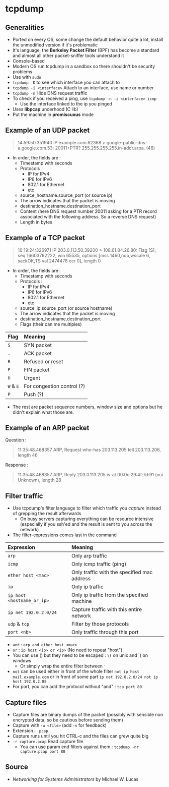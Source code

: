# tcpdump

## Generalities

* Ported on every OS, some change the default behavior quite a lot, install the unmodified version if it's problematic
* It's language, the **Berkeley Packet Filter** \(BPF\) has become a standard and almost all other packet-sniffer tools understand it
* Console-based
* Modern OS run tcpdump in a sandbox so there shouldn't be security problems
* Use with `sudo` 
* `tcpdump -D` to see which interface you can attach to
* `tcpdump -i <interface>` Attach to an interface, use name or number
* `tcpdump -n` Hide DNS request traffic
* To check if you received a ping, use `tcpdump -n -i <interface> icmp`
  * Use the interface linked to the ip you pinged
* Uses **libpcap** underhood \(C lib\)
* Put the machine in **promiscuous** mode

## Example of an UDP packet

> 14:59:50.351940 IP example.com.62368 &gt; google-public-dns-a.google.com.53: 20011+PTR? 255.255.255.255.in-addr.arpa. \(46\)

* In order, the fields are :
  * Timestamp with seconds
  * Protocols
    * IP for IPv4
    * IP6 for IPv6
    * 802.1 for Ethernet
    * etc
  * source\_hostname.source\_port \(or source ip\)
  * The arrow indicates that the packet is moving
  * destination\_hostname.destination\_port
  * Content \(here DNS request number 20011 asking for a PTR record associated with the following address. So a reverse DNS request\) 
  * Length in bytes

## Example of a TCP packet

> 16:19:24:326971 IP 203.0.113.50.39200 &gt; 108.61.84.26.80: Flag \[S\], seq 16603792222, win 65535, options \[mss 1460,nop,wscale 6, sackOK,TS val 2474478 ecr 0\], length 0

* In order, the fields are :
  * Timestamp with seconds
  * Protocols :
    * IP for IPv4
    * IP6 for IPv6
    * 802.1 for Ethernet
    * etc
  * source\_ip.source\_port \(or source hostname\)
  * The arrow indicates that the packet is moving
  * destination\_hostname.destination\_port
  * Flags \(their can me multiples\)

| Flag | Meaning |
| :--- | :--- |
| `S` | SYN packet |
| `.` | ACK packet |
| `R` | Refused or reset |
| `F` | FIN packet |
| `U` | Urgent |
| `W` & `E` | For congestion control \(?\) |
| `P` | Push \(?\) |

* The rest are packet sequence numbers, window size and options but he didn't explain what those are.

## Example of an ARP packet

Question : 

> 11:35:48.468357 ARP, Request who-has 203.113.205 tell 203.113.206, length 46

Response : 

> 11:35:48.468357 ARP, Reply 203.0.113.205 is-at 00:0c:29:4f:7d:91 \(oui Unknown\), length 28

## Filter traffic

* Use tcpdump's filter language to filter which traffic you _capture_ instead of grepping the result afterwards
  * On busy servers capturing everything can be resource intensive \(especially if you ssh'ed and the result is sent to you across the network\)
* The filter-expressions comes last in the command

| Expression | Meaning |
| :--- | :--- |
| `arp` | Only arp traffic |
| `icmp` | Only icmp traffic \(ping\) |
| `ether host <mac>` | Only traffic with the specified mac address |
| `ip` | Only ip traffic |
| `ip host <hostname_or_ip>` | Only ip traffic from the specified machine |
| `ip net 192.0.2.0/24` | Capture traffic with this entire network |
| `udp` & `tcp` | Filter by those protocols |
| `port <nb>` | Only traffic through this port |

* `and` : `arp and ether host <mac>`
* `or` : `ip host <ip> or <ip>` \(No need to repeat "host"\)
* You can use \(\) but they need to be escaped : `\(` on unix and \`\( on windows
  * Or simply wrap the entire filter between `'`
* `not` can be used either in front of the whole filter `not ip host mail.example.com` or in front of some part `ip net 192.0.2.0/24 not ip host 192.0.2.88`
* For port, you can add the protocol without "and" : `tcp port 80`

## Capture files

* Capture files are binary dumps of the packet \(possibly with sensible non encrypted data, so be cautious before sending them\)
* Capture with `-w <file>` \(add `-v` for feedback\)
* Extension :  `.pcap`
* Capture runs until you hit CTRL-c and the files can grew quite big
* `-r capture.pcap` Read capture file
  * You can use param end filters against them : `tcpdump -nr capture.pcap port 80`

## Source

* _Networking for Systems Administrators_ by Michael W. Lucas

